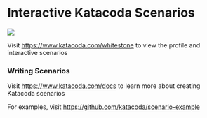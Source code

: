 # Interactive Katacoda Scenarios

[![](http://shields.katacoda.com/katacoda/whitestone/count.svg)](https://www.katacoda.com/whitestone "Get your profile on Katacoda.com")

Visit https://www.katacoda.com/whitestone to view the profile and interactive scenarios

### Writing Scenarios
Visit https://www.katacoda.com/docs to learn more about creating Katacoda scenarios

For examples, visit https://github.com/katacoda/scenario-example
